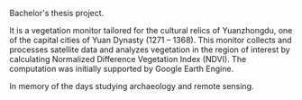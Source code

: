 Bachelor's thesis project.

It is a vegetation monitor tailored for the cultural relics of Yuanzhongdu, one of the capital cities of Yuan Dynasty (1271 – 1368). This monitor collects and processes satellite data and analyzes vegetation in the region of interest by calculating Normalized Difference Vegetation Index (NDVI). The computation was initially supported by Google Earth Engine.

In memory of the days studying archaeology and remote sensing.
